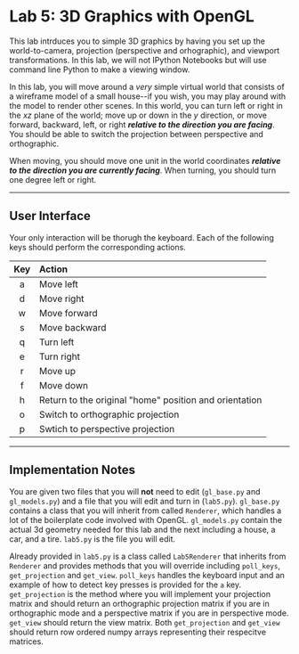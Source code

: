 # Lab 5: 3D Graphics with OpenGL
This lab intrduces you to simple 3D graphics by having you set up the world-to-camera, projection (perspective and orhographic), and viewport transformations.  In this lab, we will not IPython Notebooks but will use command line Python to make a viewing window.

In this lab, you will move around a *very* simple virtual world that consists of a wireframe model of a small house--if you wish, you may play around with the model to render other scenes.  In this world, you can turn left or right in the *xz* plane of the world; move up or down in the *y* direction, or move forward, backward, left, or right ***relative to the direction you are facing***.  You should be able to switch the projection between perspective and orthographic.

When moving, you should move one unit in the world coordinates ***relative to the direction you are currently facing***. When turning, you should turn one degree left or right.

---

## User Interface
Your only interaction will be thorugh the keyboard. Each of the following keys should perform the corresponding actions.

Key | Action
:---: | :---
a  | Move left
d  | Move right
w  | Move forward
s  | Move backward
q  | Turn left
e  | Turn right
r  | Move up
f  | Move down
h  | Return to the original "home" position and orientation
o  | Switch to orthographic projection
p  | Swtich to perspective projection

---

## Implementation Notes
You are given two files that you will **not** need to edit (`gl_base.py` and `gl_models.py`) and a file that you will edit and turn in (`lab5.py`).  `gl_base.py` contains a class that you will inherit from called `Renderer`, which handles a lot of the boilerplate code involved with OpenGL.  `gl_models.py` contain the actual 3d geometry needed for this lab and the next including a house, a car, and a tire.  `lab5.py` is the file you will edit.

Already provided in `lab5.py` is a class called `Lab5Renderer` that inherits from `Renderer` and provides methods that you will override including `poll_keys`, `get_projection` and `get_view`.   `poll_keys` handles the keyboard input and an example of how to detect key presses is provided for the `a` key.  `get_projection` is the method where you will implement your projection matrix and should return an orthographic projection matrix if you are in orthographic mode and a perspective matrix if you are in perspective mode.  `get_view` should return the view matrix.  Both `get_projection` and `get_view` should return row ordered numpy arrays representing their respecitve matrices.
